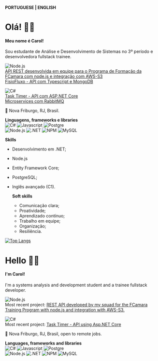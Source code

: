 **PORTUGUESE | ENGLISH**

# Olá! 🙋‍♀️

#### Meu nome é Carol!
Sou estudante de Análise e Desenvolvimento de Sistemas no 3º período e desenvolvedora fullstack trainee.

![Node.js](https://img.shields.io/badge/Node%20js-339933?style=for-the-badge&logo=nodedotjs&logoColor=white)  
[API REST desenvolvida em equipe para o Programa de Formação da FCamara com node.js e integração com AWS-S3](https://github.com/carolrochafloro/teste-deploy)    
[FisioFluxo - API com Typescript e MongoDB](https://github.com/carolrochafloro/fisio-fluxo)  

![C#](https://img.shields.io/badge/C%23-239120?style=for-the-badge&logo=c-sharp&logoColor=white)  
[Task Timer - API com ASP.NET Core](https://github.com/carolrochafloro/task-timer)   
[Microservices com RabbitMQ](https://github.com/carolrochafloro/microservices-email-rabbitmq)  


📍 Nova Friburgo, RJ, Brasil. 

**Linguagens, frameworks e libraries**  
![C#](https://img.shields.io/badge/C%23-239120?style=for-the-badge&logo=c-sharp&logoColor=white) ![Javascript](https://img.shields.io/badge/JavaScript-323330?style=for-the-badge&logo=javascript&logoColor=F7DF1E) ![Postgre](https://img.shields.io/badge/PostgreSQL-316192?style=for-the-badge&logo=postgresql&logoColor=white)  
![Node.js](https://img.shields.io/badge/Node%20js-339933?style=for-the-badge&logo=nodedotjs&logoColor=white) ![.NET](https://img.shields.io/badge/.NET-512BD4?style=for-the-badge&logo=dotnet&logoColor=white) ![NPM](https://img.shields.io/badge/npm-CB3837?style=for-the-badge&logo=npm&logoColor=white) ![MySQL](https://img.shields.io/badge/MySQL-005C84?style=for-the-badge&logo=mysql&logoColor=white)


**Skills**
- Desenvolvimento em .NET;
- Node.js
- Entity Framework Core;
- PostgreSQL;
- Inglês avançado (C1).

  **Soft skills**
  - Comunicação clara;
  - Proatividade;
  - Aprendizado contínuo;
  - Trabalho em equipe;
  - Organização;
  - Resiliência.



[![Top Langs](https://github-readme-stats.vercel.app/api/top-langs/?username=carolrochafloro)](https://github.com/anuraghazra/github-readme-stats)

# Hello 🙋‍♀️

#### I'm Carol!
I'm a systems analysis and development student and a trainee fullstack developer.

![Node.js](https://img.shields.io/badge/Node%20js-339933?style=for-the-badge&logo=nodedotjs&logoColor=white)  
Most recent project: [REST API developed by my squad for the FCamara Training Program with node.js and integration with AWS-S3.](https://github.com/carolrochafloro/teste-deploy)  

![C#](https://img.shields.io/badge/C%23-239120?style=for-the-badge&logo=c-sharp&logoColor=white)  
Most recent project: [Task Timer - API using Asp.NET Core](https://github.com/carolrochafloro/task-timer)  

📍 Nova Friburgo, RJ, Brasil, open to remote jobs.

**Languages, frameworks and libraries**  
![C#](https://img.shields.io/badge/C%23-239120?style=for-the-badge&logo=c-sharp&logoColor=white) ![Javascript](https://img.shields.io/badge/JavaScript-323330?style=for-the-badge&logo=javascript&logoColor=F7DF1E) ![Postgre](https://img.shields.io/badge/PostgreSQL-316192?style=for-the-badge&logo=postgresql&logoColor=white)  
![Node.js](https://img.shields.io/badge/Node%20js-339933?style=for-the-badge&logo=nodedotjs&logoColor=white) ![.NET](https://img.shields.io/badge/.NET-512BD4?style=for-the-badge&logo=dotnet&logoColor=white) ![NPM](https://img.shields.io/badge/npm-CB3837?style=for-the-badge&logo=npm&logoColor=white) ![MySQL](https://img.shields.io/badge/MySQL-005C84?style=for-the-badge&logo=mysql&logoColor=white)  

